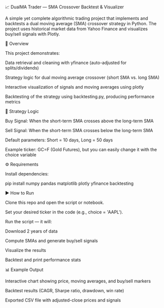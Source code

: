 📈 DualMA Trader — SMA Crossover Backtest & Visualizer

A simple yet complete algorithmic trading project that implements and backtests a dual moving average (SMA) crossover strategy in Python. The project uses historical market data from Yahoo Finance and visualizes buy/sell signals with Plotly.

🚀 Overview

This project demonstrates:

Data retrieval and cleaning with yfinance (auto-adjusted for splits/dividends)

Strategy logic for dual moving average crossover (short SMA vs. long SMA)

Interactive visualization of signals and moving averages using plotly

Backtesting of the strategy using backtesting.py, producing performance metrics

🧠 Strategy Logic

Buy Signal: When the short-term SMA crosses above the long-term SMA

Sell Signal: When the short-term SMA crosses below the long-term SMA

Default parameters: Short = 10 days, Long = 50 days

Example ticker: GC=F (Gold Futures), but you can easily change it with the choice variable

⚙️ Requirements

Install dependencies:

pip install numpy pandas matplotlib plotly yfinance backtesting

▶️ How to Run

Clone this repo and open the script or notebook.

Set your desired ticker in the code (e.g., choice = 'AAPL').

Run the script — it will:

Download 2 years of data

Compute SMAs and generate buy/sell signals

Visualize the results

Backtest and print performance stats

📊 Example Output

Interactive chart showing price, moving averages, and buy/sell markers

Backtest results (CAGR, Sharpe ratio, drawdown, win rate)

Exported CSV file with adjusted-close prices and signals